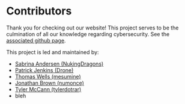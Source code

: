 # Contributors

Thank you for checking out our website! This project serves to be the culmination of all our knowledge regarding cybersecurity. See the [associated github page](https://github.com/nukingdragons/hacknum-opus).

This project is led and maintained by:
- [Sabrina Andersen (NukingDragons)](https://github.com/nukingdragons)
- [Patrick Jenkins (Drone)](https://github.com/Drone-spec)
- [Thomas Wells (mesumine)](https://github.com/mesumine)
- [Jonathan Brown (numonce)](https://github.com/numonce)
- [Tyler McCann (tylerdotrar)](https://github.com/tylerdotrar)
- bleh
